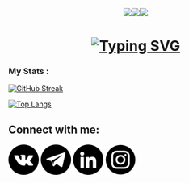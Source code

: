 <div id="header" align="center">
  
<img src="https://media.giphy.com/media/AOSwwqVjNZlDO/giphy.gif" width="155"/><img src="https://media.giphy.com/media/AOSwwqVjNZlDO/giphy.gif" width="155"/><img src="https://media.giphy.com/media/AOSwwqVjNZlDO/giphy.gif" width="155"/>
  
<!--   <img src="https://media.giphy.com/media/AOSwwqVjNZlDO/giphy.gif" width="165"/><img src="https://media.giphy.com/media/AOSwwqVjNZlDO/giphy.gif" width="165"/> -->

<h1> <a align="center" href="https://git.io/typing-svg"><img src="https://readme-typing-svg.herokuapp.com?font=Fira+Code&pause=1000&width=435&lines=Hi+there,+I'm+Semyon+KUROCHKIN!😄" alt="Typing SVG" /></a> </h1>
</div>

### My Stats :
[![GitHub Streak](http://github-readme-streak-stats.herokuapp.com?user=Simon99111&theme=blue-green&border_radius=4&date_format=j%20M%5B%20Y%5D&mode=weekly)](https://git.io/streak-stats)

[![Top Langs](https://github-readme-stats.vercel.app/api/top-langs/?username=Simon99111&layout=compact&theme=blue-green)](https://github.com/anuraghazra/github-readme-stats)

## Connect with me: ## 
<a href="https://vk.com/kurochkin_99"> <img src="icons/vkontakte.png" width="60" height="60" alt=""></a>
<a href="https://t.me/SemyonKUROCHKIN99"> <img src="icons/telegram.png" width="60" height="60" alt=""></a>
<a href="https://www.linkedin.com/in/semyon-kurochkin/"> <img src="icons/in.png" width="60" height="60" alt=""></a>
<a href="https://www.instagram.com/simon_kurochkin/"> <img src="icons/instagram.png" width="60" height="60" alt=""></a>
</p>
</body>
